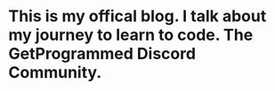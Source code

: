 # This is my offical blog. I talk about my journey to learn to code. The GetProgrammed Discord Community. 
